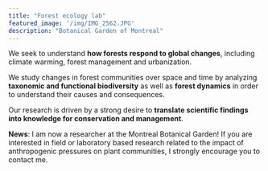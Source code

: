 ```yaml
---
title: "Forest ecology lab"
featured_image: '/img/IMG_2562.JPG'
description: "Botanical Garden of Montreal"
---
```


<!--I am a researcher at the Botanical Garden of Montréal and an associate-professor at Université de Montréal.

I am passionate about community ecology, functional ecology, landscape ecology, and conservation, with a special affection for plants.  -->


We seek to understand **how forests respond to global changes**, including climate warming, forest management and urbanization.

We study changes in forest communities over space and time by analyzing **taxonomic and functional biodiversity** as well as **forest dynamics** in order to understand their causes and consequences.

Our research is driven by a strong desire to **translate scientific findings into knowledge for conservation and management**.


**News**: I am now a researcher at the Montreal Botanical Garden! If you are
interested in field or laboratory based research related to the impact of
anthropogenic pressures on plant communities, I strongly encourage you to
contact me.
